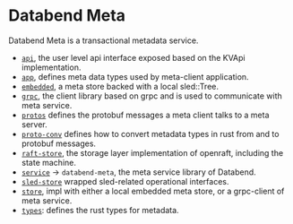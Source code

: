 # Databend Meta

Databend Meta is a transactional metadata service.

- [`api`](./api/), the user level api interface exposed based on the KVApi implementation.
- [`app`](./app/), defines meta data types used by meta-client application.
- [`embedded`](./embedded/), a meta store backed with a local sled::Tree.
- [`grpc`](./grpc/), the client library based on grpc and is used to communicate with meta service.
- [`protos`](./protos/) defines the protobuf messages a meta client talks to a meta server.
- [`proto-conv`](./proto-conv/) defines how to convert metadata types in rust from and to protobuf messages.
- [`raft-store`](./raft-store/), the storage layer implementation of openraft, including the state machine.
- [`service`](./service/) -> `databend-meta`, the meta service library of Databend.
- [`sled-store`](./sled-store/) wrapped sled-related operational interfaces.
- [`store`](./store/), impl with either a local embedded meta store, or a grpc-client of meta service.
- [`types`](./types/): defines the rust types for metadata.
